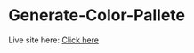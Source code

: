 # Generate-Color-Pallete
Live site here: [Click here](https://rojansr.github.io/Generate-Color-Pallete-With-ChakraUI/)
